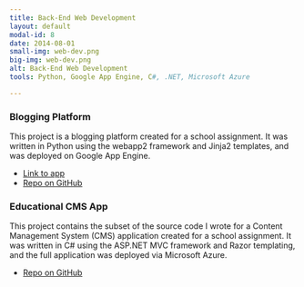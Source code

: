 ```yaml
---
title: Back-End Web Development
layout: default
modal-id: 8
date: 2014-08-01
small-img: web-dev.png
big-img: web-dev.png
alt: Back-End Web Development
tools: Python, Google App Engine, C#, .NET, Microsoft Azure

---
```



### Blogging Platform
This project is a blogging platform created for a school assignment.
It was written in Python using the webapp2 framework and Jinja2 templates, and was deployed on Google App Engine.
- [Link to app](http://charlesdrews-blog.appspot.com/)
- [Repo on GitHub](https://github.com/charlesdrews/blogging-platform)


### Educational CMS App
This project contains the subset of the source code I wrote for a Content Management System (CMS) application created for a school assignment.
It was written in C# using the ASP.NET MVC framework and Razor templating, and the full application was deployed via Microsoft Azure.
- [Repo on GitHub](https://github.com/charlesdrews/cms-app)
